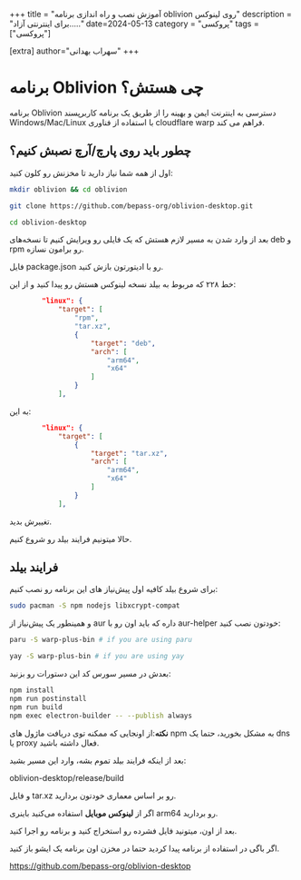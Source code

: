  +++
title = "آموزش نصب و راه اندازی برنامه oblivion روی لینوکس"
description = "برای اینترنتی آزاد....."
date=2024-05-13
category = "پروکسی"
tags = ["پروکسی"]

[extra]
author="سهراب بهدانی"
+++

# برنامه Oblivion چی هستش؟

برنامه Oblivion دسترسی به اینترنت ایمن و بهینه را از طریق یک برنامه کاربرپسند Windows/Mac/Linux با استفاده از فناوری cloudflare warp فراهم می کند.

## چطور باید روی پارچ/آرچ نصبش کنیم؟

اول از همه شما نیاز دارید تا مخزنش رو کلون کنید:

```bash
mkdir oblivion && cd oblivion

git clone https://github.com/bepass-org/oblivion-desktop.git

cd oblivion-desktop
```

بعد از وارد شدن به مسیر لازم هستش که یک فایلی رو ویرایش کنیم تا نسخه‌های deb و rpm رو برامون نسازه.

فایل package.json رو با ادیتورتون بازش کنید.

خط ۲۲۸ که مربوط به بیلد نسخه لینوکس هستش رو پیدا کنید و از این:

```json
        "linux": {
            "target": [
                "rpm",
                "tar.xz",
                {
                    "target": "deb",
                    "arch": [
                        "arm64",
                        "x64"
                    ]
                }
            ],
```
به این:
```json
        "linux": {
            "target": [
                {
                    "target": "tar.xz",
                    "arch": [
                        "arm64",
                        "x64"
                    ]
                }
            ],
```

تغییرش بدید.

حالا میتونیم فرایند بیلد رو شروع کنیم.

## فرایند بیلد

برای شروع بیلد کافیه اول پیش‌نیاز های این برنامه رو نصب کنیم:

```bash
sudo pacman -S npm nodejs libxcrypt-compat
```

و همینطور یک پیش‌نیاز از aur داره که باید اون رو با aur-helper خودتون نصب کنید:

```bash
paru -S warp-plus-bin # if you are using paru

yay -S warp-plus-bin # if you are using yay
```

بعدش در مسیر سورس کد این دستورات رو بزنید:

```bash
npm install
npm run postinstall
npm run build
npm exec electron-builder -- --publish always
```

**نکته**:از اونجایی که ممکنه توی دریافت ماژول های npm به مشکل بخورید، حتما یک dns یا proxy فعال داشته باشید.

بعد از اینکه فرایند بیلد تموم بشه، وارد این مسیر بشید:

oblivion-desktop/release/build

و فایل tar.xz رو بر اساس معماری خودتون بردارید.

اگر از **لینوکس موبایل** استفاده می‌کنید باینری arm64 رو بردارید.

بعد از اون، میتونید فایل فشرده رو استخراج کنید و برنامه رو اجرا کنید.


اگر باگی در استفاده از برنامه پیدا کردید حتما در مخزن اون برنامه یک ایشو باز کنید.

https://github.com/bepass-org/oblivion-desktop
